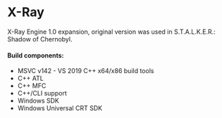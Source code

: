 X-Ray
==========================
X-Ray Engine 1.0 expansion, original version was used in S.T.A.L.K.E.R.: Shadow of Chernobyl. 

#### Build components:
* MSVC v142 - VS 2019 C++ x64/x86 build tools
* C++ ATL
* C++ MFC
* C++/CLI support
* Windows SDK
* Windows Universal CRT SDK

